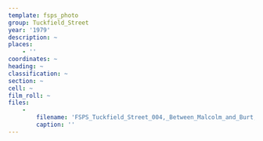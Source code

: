 ```yaml
---
template: fsps_photo
group: Tuckfield_Street
year: '1979'
description: ~
places:
    - ''
coordinates: ~
heading: ~
classification: ~
section: ~
cell: ~
film_roll: ~
files:
    -
        filename: 'FSPS_Tuckfield_Street_004,_Between_Malcolm_and_Burt,_Australia_Post,_6-4-D,_1979.png'
        caption: ''
---
```

